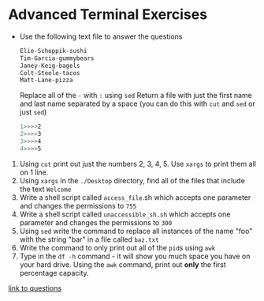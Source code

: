 # Advanced Terminal Exercises

- Use the following text file to answer the questions

    ```bash
    Elie-Schoppik-sushi
    Tim-Garcia-gummybears
    Janey-Keig-bagels
    Colt-Steele-tacos
    Matt-Lane-pizza
    ```

    Replace all of the `-` with `:` using `sed`
    Return a file with just the first name and last name separated by a space (you can do this with `cut` and `sed` or just `sed`)

    ```bash
    1>>>>2
    2>>>>3
    3>>>>4
    4>>>>5
    ```

1. Using `cut` print out just the numbers 2, 3, 4, 5. Use `xargs` to print them all on 1 line.
2. Using `xargs` in the `./Desktop` directory, find all of the files that include the text `Welcome`
3. Write a shell script called `access_file`.sh which accepts one parameter and changes the permissions to `755`
4. Write a shell script called `unaccessible_sh.sh` which accepts one parameter and changes the permissions to `300`
5. Using `sed` write the command to replace all instances of the name "foo" with the string "bar" in a file called `baz.txt`
6. Write the command to only print out all of the `pid`s using `awk`
7. Type in the `df -h` command - it will show you much space you have on your hard drive. Using the `awk` command, print out **only** the first percentage capacity.

[link to questions](https://inf-paces-school.netlify.app/courses/terminal/terminal-advanced-terminal-exercises.html)
